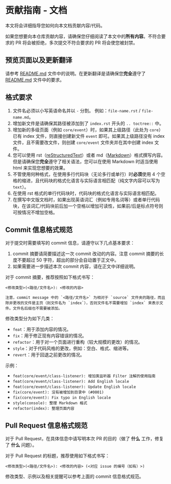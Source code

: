 # 贡献指南 - 文档

本文将会详细指导您如何向本文档贡献内容/代码。

如果您想要向本仓库贡献内容，请确保您仔细阅读了本文中的**所有内容**。不符合要求的 PR 将会被拒绝，多次提交不符合要求的 PR 将会使您被封禁。

## 预览页面以及更新翻译

请参考 [README.md](https://github.com/KookyBot/KookyBot-Docs/blob/main/README.md) 文件中的说明。在更新翻译是请确保您**完全**遵守了 [README.md](https://github.com/KookyBot/KookyBot-Docs/blob/main/README.md) 文件中的要求。

## 格式要求

1. 文件名必须以小写英语命名并以 `-` 分割。 例如：`file-name.rst` / `file-name.md`。
2. 增加新文件是请确保其路径被添加到了 `index.rst` 开头的 `.. toctree::` 中。
3. 增加新的多级页面（例如 `core/event`）时，如果其上级路径（此处为 `core`）已有 index 文件，则直接创建新文件 `event` 即可。如果其上级路径没有 index 文件，且不需要改文件，则创建 `core/event` 文件夹并在其中创建 index 文件。
4. 您可以使用 rst（[reStructuredText](https://www.restructuredtext.net)）或者 md（[Markdown](https://www.markdownguide.org)）格式撰写内容。但是请确保您**完全**遵守了相关语法，您可以在使用 Markdown 时适当使用 html 来实现您想要的效果。
5. 不管使用何种格式，在使用多行代码块（无论多行或单行）时**必须**使用 4 个空格的缩进，且代码块的格式化语言与实际语言相匹配（纯文字内容可以写为 `text`）。
6. 在使用 rst 格式的单行代码块时，代码块的格式化语言与实际语言相匹配。
7. 在撰写中文版文档时，如果出现英语词汇（例如专用名词等）或者单行代码块，在该词汇/代码块前后加一个空格以增加可读性，如果前/后是标点符号则可按情况不增加空格。

## Commit 信息格式规范

对于提交时需要填写的 commit 信息，请遵守以下几点基本要求：

1. commit 摘要请简要描述这一次 commit 改动的内容。注意 commit 摘要的长度不要超过 50 字符，超出的部分会自动置于正文中。
2. 如果需要进一步描述本次 commit 内容，请在正文中详细说明。

对于 commit 摘要，推荐按照如下格式书写：

``` text
<修改类型>(<路径/文件名>): <修改的内容>
```

``` {warning}
注意，commit message 中的 `<路径/文件名>` 为相对于 `source` 文件夹的路径，而且除非更改的文件是主页（则文件名为 `index`），否则文件名不需要增加 `index` 来表示文件。文件名后缀也不需要被添加。
```

修改类型分为如下几类：

- `feat`：用于添加内容的情况。
- `fix`：用于修正现有内容错误的情况。
- `refactor`：用于对一个页面进行重构（较大规模的更改）的情况。
- `style`：对于代码风格的更改，例如：空白、格式、缩进等。
- `revert`：用于回退之前更改的情况。

示例：

- `feat(core/event/class-listener): 增加类监听器 Filter 注解的使用指南`
- `feat(core/event/class-listener): Add English locale`
- `feat(core/event/class-listener): Update English locale`
- `fix(core/event): 没有被增加到目录中 (#0001)`
- `fix(core/event): Fix typo in English locale`
- `style(console): 整理 Markdown 格式`
- `refactor(index): 整理页面内容`

## Pull Request 信息格式规范

对于 Pull Request，在具体信息中请写明本次 PR 的目的（做了 **什么** 工作，修复了 **什么** 问题）。

对于 Pull Request 的标题，推荐使用如下格式书写：

``` text
<修改类型>(<路径/文件名>): <修改的内容> (<对应 issue 的编号（如有）>)
```

修改类型、示例以及相关提醒可以参考上面的 commit 信息格式规范。
